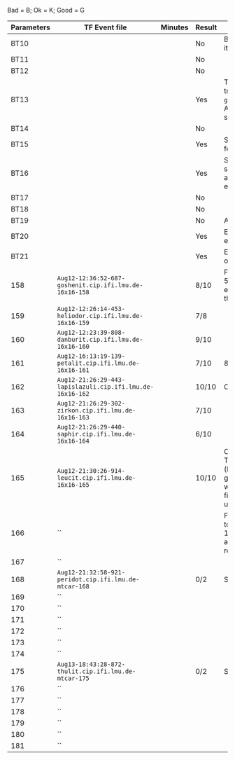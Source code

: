 Bad = B; Ok = K; Good = G

| Parameters   | TF Event file | Minutes | Result | Comments |
| ------------ | ------------- | ------- | ------ | -------- |
| BT10 | | | No | BT = Bandittest. No means that it was not successful. |
| BT11 | | | No | |
| BT12 | | | No | |
| BT13 | | | Yes | This also had full on greedy training after episode 200. Also `grad_bandit_init_random=false`. A second run had limited success (a few bad evals). |
| BT14 | | | No | |
| BT15 | | | Yes | Same comments as BT13. A few bad evals in between. |
| BT16 | | | Yes | Same comments as BT13. A second run had more variance and limited success (a few bad evals). |
| BT17 | | | No | |
| BT18 | | | No | |
| BT19 | | | No | A few good evals. |
| BT20 | | | Yes | Excellent solutions and no bad evals. 4 runs, all perfect. |
| BT21 | | | Yes | Excellent solutions, but quite often bad evals. In all 4 runs. |
| 158 | `Aug12-12:36:52-687-goshenit.cip.ifi.lmu.de-16x16-158` | | 8/10 | From here on `game=16x16`. Want: 50 episodes of good evaluations. E.g. here: 8 times that criterion was fulfilled. |
| 159 | `Aug12-12:26:14-453-heliodor.cip.ifi.lmu.de-16x16-159` | | 7/8 | |
| 160 | `Aug12-12:23:39-808-danburit.cip.ifi.lmu.de-16x16-160` | | 9/10 | |
| 161 | `Aug12-16:13:19-139-petalit.cip.ifi.lmu.de-16x16-161` | | 7/10 | 8/10 on a second run. |
| 162 | `Aug12-21:26:29-443-lapislazuli.cip.ifi.lmu.de-16x16-162` | | 10/10 | Close one. |
| 163 | `Aug12-21:26:29-302-zirkon.cip.ifi.lmu.de-16x16-163` | | 7/10 | |
| 164 | `Aug12-21:26:29-440-saphir.cip.ifi.lmu.de-16x16-164` | | 6/10 | |
| 165 | `Aug12-21:30:26-914-leucit.cip.ifi.lmu.de-16x16-165` | | 10/10 | Comment for all the above: They all diverge after a while (but I didn't use reduce on good eval scheduler this time, which most likely would've fixed the issue). Scheduler used: Exponential. |
| 166 | `` | | | From here on `game=mtcar`. Had to restart all (but left out 168, 175) because didn't go anywhere. Restarted with registry system. |
| 167 | `` | | | |
| 168 | `Aug12-21:32:58-921-peridot.cip.ifi.lmu.de-mtcar-168` | | 0/2 | See comment at:166. |
| 169 | `` | | | |
| 170 | `` | | | |
| 171 | `` | | | |
| 172 | `` | | | |
| 173 | `` | | | |
| 174 | `` | | | |
| 175 | `Aug13-18:43:28-872-thulit.cip.ifi.lmu.de-mtcar-175` | | 0/2 | See comment at 166. |
| 176 | `` | | | |
| 177 | `` | | | |
| 178 | `` | | | |
| 179 | `` | | | |
| 180 | `` | | | |
| 181 | `` | | | |
